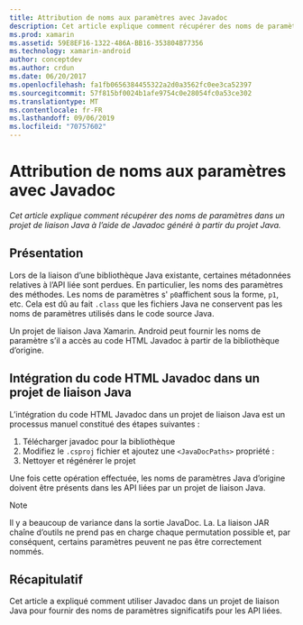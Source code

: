 ```yaml
---
title: Attribution de noms aux paramètres avec Javadoc
description: Cet article explique comment récupérer des noms de paramètres dans un projet de liaison Java à l’aide de Javadoc généré à partir du projet Java.
ms.prod: xamarin
ms.assetid: 59E8EF16-1322-486A-BB16-353804B77356
ms.technology: xamarin-android
author: conceptdev
ms.author: crdun
ms.date: 06/20/2017
ms.openlocfilehash: fa1fb0656384455322a2d0a3562fc0ee3ca52397
ms.sourcegitcommit: 57f815bf0024b1afe9754c0e28054fc0a53ce302
ms.translationtype: MT
ms.contentlocale: fr-FR
ms.lasthandoff: 09/06/2019
ms.locfileid: "70757602"
---
```

# <a name="naming-parameters-with-javadoc"></a>Attribution de noms aux paramètres avec Javadoc

_Cet article explique comment récupérer des noms de paramètres dans un projet de liaison Java à l’aide de Javadoc généré à partir du projet Java._

## <a name="overview"></a>Présentation

Lors de la liaison d’une bibliothèque Java existante, certaines métadonnées relatives à l’API liée sont perdues. En particulier, les noms des paramètres des méthodes. Les noms de paramètres s' `p0`affichent sous la forme, `p1`, etc. Cela est dû au fait `.class` que les fichiers Java ne conservent pas les noms de paramètres utilisés dans le code source Java. 

Un projet de liaison Java Xamarin. Android peut fournir les noms de paramètre s’il a accès au code HTML Javadoc à partir de la bibliothèque d’origine. 

## <a name="integrating-javadoc-html-into-a-java-binding-project"></a>Intégration du code HTML Javadoc dans un projet de liaison Java

L’intégration du code HTML Javadoc dans un projet de liaison Java est un processus manuel constitué des étapes suivantes : 

1. Télécharger javadoc pour la bibliothèque
2. Modifiez le `.csproj` fichier et ajoutez une `<JavaDocPaths>` propriété :
3. Nettoyer et régénérer le projet

Une fois cette opération effectuée, les noms de paramètres Java d’origine doivent être présents dans les API liées par un projet de liaison Java. 

> [!NOTE]
> Il y a beaucoup de variance dans la sortie JavaDoc. La. La liaison JAR chaîne d’outils ne prend pas en charge chaque permutation possible et, par conséquent, certains paramètres peuvent ne pas être correctement nommés.

## <a name="summary"></a>Récapitulatif

Cet article a expliqué comment utiliser Javadoc dans un projet de liaison Java pour fournir des noms de paramètres significatifs pour les API liées. 
